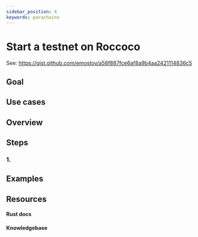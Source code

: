 ```yaml
---
sidebar_position: 4
keywords: parachains
---
```


# Start a testnet on Roccoco 
See: https://gist.github.com/emostov/a58f887fce6af8a9b4aa2421114836c5

## Goal

## Use cases
## Overview

## Steps

### 1. 

## Examples

## Resources
#### Rust docs
#### Knowledgebase 
